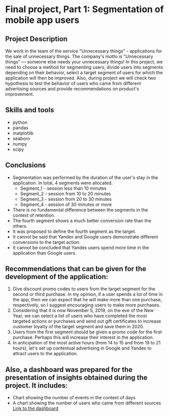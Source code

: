 # Final project, Part 1: Segmentation of mobile app users
## Project Description
We work in the team of the service "Unnecessary things" - applications for the sale of unnecessary things.
The company's motto is "Unnecessary things" — someone else needs your unnecessary things!
In this project, we need to choose a method for segmenting users, divide users into segments depending on their behavior, select a target segment of users for which the application will then be improved. Also, during project we will check two hypothesis to test the behavior of users who came from different advertising sources and provide recommendations on product's improvement.
## Skills and tools
- python
- pandas
- matplotlib
- seaborn
- numpy
- scipy
## Conclusions
- Segmentation was performed by the duration of the user's stay in the application. In total, 4 segments were allocated. 
    * Segment_1 - session less than 10 minutes
    * Segment_2 - session from 10 to 20 minutes
    * Segment_3 - session from 20 to 30 minutes
    * Segment_4 - session of 30 minutes or more
- There is no fundamental difference between the segments in the context of retention.
- The fourth segment shows a much better conversion rate than the others.
- It was proposed to define the fourth segment as the target.
- It cannot be said that Yandex and Google users demonstrate different conversions to the target action.
- It cannot be concluded that Yandex users spend more time in the application than Google users.
## Recommendations that can be given for the development of the application:
1. Give discount promo codes to users from the target segment for the second or third purchase. In my opinion, if a user spends a lot of time in the app, then we can expect that he will make more than one purchase, respectively, so I suggest encouraging users to make more purchases.
2. Considering that it is now November 5, 2019, on the eve of the New Year, we can select a list of users who have completed the most targeted actions or purchases and send out gift certificates to increase customer loyalty of the target segment and save them in 2020.
3. Users from the first segment should be given a promo code for the first purchase. Perhaps this will increase their interest in the application.
4. In anticipation of the most active hours (from 14 to 15 and from 19 to 21 hours), let's set up contextual advertising in Google and Yandex to attract users to the application.
## Also, a dashboard was prepared for the presentation of insights obtained during the project. It includes:
- Chart showing the number of events in the context of days
- A chart showing the number of users who came from different sources
[Link to the dashboard](https://public.tableau.com/app/profile/aleksei.pirozhkov/viz/Book2_16934053875060/Dashboard1?publish=yes)
 
